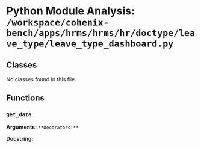 # Python Module Analysis: `/workspace/cohenix-bench/apps/hrms/hrms/hr/doctype/leave_type/leave_type_dashboard.py`

## Classes

No classes found in this file.


## Functions

### `get_data`
**Arguments:** ``
**Decorators:** ``

**Docstring:**
```

```

